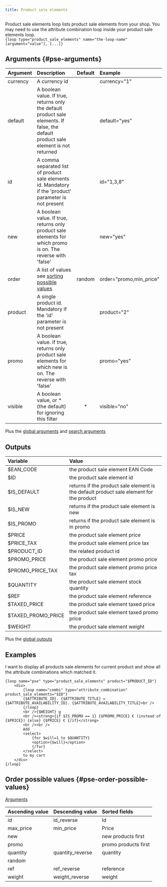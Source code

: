 ```yaml
---
title: Product sale elements
---
```


Product sale elements loop lists product sale elements from your shop. You may need to use the attribute combination loop inside your product sale elements loop.   
`{loop type="product_sale_elements" name="the-loop-name" [argument="value"], [...]}`

## Arguments {#pse-arguments}

| Argument | Description | Default | Example |
| ------------- |:-------------| :-------------: | :-------------|
| currency      | A currency id |              | currency="1" |
| default       | A boolean value. If true, returns only the default product sale elements. If false, the default product sale element is not returned | | default="yes" |
| id            | A comma separated list of product sale elements id. Mandatory if the 'product' parameter is not present | | id="1,3,8" |
| new           | A boolean value. If true, returns only product sale elements for which promo is on. The reverse with 'false' | | new="yes" |
| order         | A list of values see [sorting possible values](#pse-order-possible-values)  | random | order="promo,min_price" |
| product       | A single product id. Mandatory if the 'id' parameter is not present  |  |  product="2" |
| promo         | A boolean value. If true, returns only product sale elements for which new is on. The reverse with 'false'  |  |  promo="yes" |
| visible       | A boolean value, or * (the default) for ignoring this filter  | * |  visible="no" |

Plus the [global arguments](./global_arguments) and [search arguments](./search_arguments)

## Outputs

| Variable | Value
| :------------- | :------------- |
| $EAN_CODE	| the product sale element EAN Code |
| $ID	| the product sale element id |
| $IS_DEFAULT	| returns if the product sale element is the default product sale element for the product |
| $IS_NEW	| returns if the product sale element is new |
| $IS_PROMO	| returns if the product sale element is in promo |
| $PRICE	| the product sale element price |
| $PRICE_TAX	| the product sale element price tax |
| $PRODUCT_ID	| the related product id |
| $PROMO_PRICE	| the product sale element promo price |
| $PROMO_PRICE_TAX	| the product sale element promo price tax |
| $QUANTITY	| the product sale element stock quantity |
| $REF	| the product sale element reference |
| $TAXED_PRICE	| the product sale element taxed price |
| $TAXED_PROMO_PRICE	| the product sale element taxed promo price |
| $WEIGHT	| the product sale element weight |

Plus the [global outputs](./global_arguments)

## Examples

I want to display all products sale elements for current product and show all the attribute combinations which matched it.   
```smarty
{loop name="pse" type="product_sale_elements" product="$PRODUCT_ID"}
    <div>
        {loop name="combi" type="attribute_combination" product_sale_elements="$ID"}
        {$ATTRIBUTE_ID}. {$ATTRIBUTE_TITLE} = {$ATTRIBUTE_AVAILABILITY_ID}. {$ATTRIBUTE_AVAILABILITY_TITLE}<br />
        {/loop}
        <br />{$WEIGHT} g
        <br /><strong>{if $IS_PROMO == 1} {$PROMO_PRICE} € (instead of {$PRICE}) {else} {$PRICE} € {/if}</strong>
        <br /><br />
        Add
        <select>
            {for $will=1 to $QUANTITY}
            <option>{$will}</option>
            {/for}
        </select>
        to my cart
    </div>
{/loop}
```

## Order possible values {#pse-order-possible-values}
[Arguments](#pse-arguments)

| Ascending value | Descending value | Sorted fields                                                             |
|-----------------|------------------|:--------------------------------------------------------------------------|
| id              | id_reverse       | Id                                                                        |
| max_price       | min_price        | Price                                                                     |
| new             |                  | new products first                                                        |
| promo           |                  | promo products first                                                      |
| quantity        | quantity_reverse | quantity                                                                  |
| random          |                  |                                                                           |
| ref             | ref_reverse      |  reference                                                                |
| weight          | weight_reverse   |  weight                                                                   |
